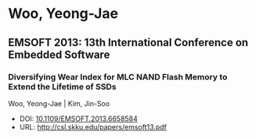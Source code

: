 # Woo, Yeong-Jae

## EMSOFT 2013: 13th International Conference on Embedded Software

### Diversifying Wear Index for MLC NAND Flash Memory to Extend the Lifetime of SSDs
Woo, Yeong-Jae | Kim, Jin-Soo
* DOI: [10.1109/EMSOFT.2013.6658584](https://doi.org/10.1109/EMSOFT.2013.6658584)
* URL: <http://csl.skku.edu/papers/emsoft13.pdf>

